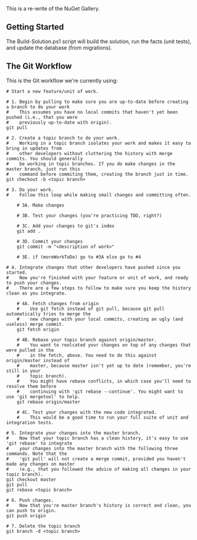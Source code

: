 This is a re-write of the NuGet Gallery.

## Getting Started

The Build-Solution.ps1 script will build the solution, run the facts (unit tests), and update the database (from migrations).

## The Git Workflow

This is the Git workflow we're currently using:

    # Start a new feature/unit of work.
    
    # 1. Begin by pulling to make sure you are up-to-date before creating a branch to do your work
    #    This assumes you have no local commits that haven't yet been pushed (i.e., that you were 
    #    previously up-to-date with origin).
    git pull 
    
    # 2. Create a topic branch to do your work.
    #    Working in a topic branch isolates your work and makes it easy to bring in updates from
    #    other developers without cluttering the history with merge commits. You should generally
    #    be working in topic branches. If you do make changes in the master branch, just run this
    #    command before commiting them, creating the branch just in time.
    git checkout -b <topic branch>
    
    # 3. Do your work.
    #    Follow this loop while making small changes and committing often.    

        # 3A. Make changes

        # 3B. Test your changes (you're practicing TDD, right?)

        # 3C. Add your changes to git's index
        git add .

        # 3D. Commit your changes
        git commit -m "<description of work>"
        
        # 3E. if (moreWorkToDo) go to #3A else go to #4

    # 4. Integrate changes that other developers have pushed since you started.
    #    Now you're finished with your feature or unit of work, and ready to push your changes.
    #    There are a few steps to follow to make sure you keep the history clean as you integrate.
    
        # 4A. Fetch changes from origin
        #    Use git fetch instead of git pull, because git pull automatically tries to merge the 
        #    new changes with your local commits, creating an ugly (and useless) merge commit.
        git fetch origin
        
        # 4B. Rebase your topic branch against origin/master.
        #    You want to reolcated your changes on top of any changes that were pulled in the
        #    in the fetch, above. You need to do this against origin/master instead of 
        #    master, because master isn't yet up to date (remember, you're still in your
        #    topic branch).
        #    You might have rebase conflicts, in which case you'll need to resolve them before
        #    continuing with 'git rebase --continue'. You might want to use 'git mergetool' to help.
        git rebase origin/master
        
        # 4C. Test your changes with the new code integrated.
        #    This would be a good time to run your full suite of unit and integration tests.
        
    # 5. Integrate your changes into the master branch.
    #    Now that your topic branch has a clean history, it's easy to use 'git rebase' to integrate
    #    your changes into the master branch with the following three commands. Note that the 
    #    'git pull' will not create a merge commit, provided you haven't made any changes on master
    #    (e.g., that you followed the advice of making all changes in your topic branch).
    git checkout master
    git pull
    git rebase <topic branch>
    
    # 6. Push changes.
    #    Now that you're master branch's history is correct and clean, you can push to origin.
    git push origin

    # 7. Delete the topic branch
    git branch -d <topic branch>